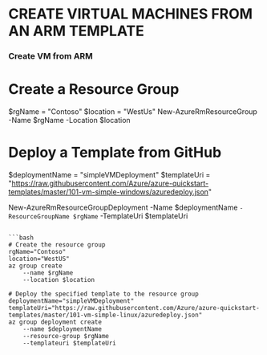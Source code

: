# CREATE VIRTUAL MACHINES FROM AN ARM TEMPLATE



### Create VM from ARM
# Create a Resource Group
$rgName = "Contoso"
$location = "WestUs"
New-AzureRmResourceGroup
    -Name $rgName
    -Location $location
    
# Deploy a Template from GitHub
$deploymentName = "simpleVMDeployment"
$templateUri = "https://raw.githubusercontent.com/Azure/azure-quickstart-templates/master/101-vm-simple-windows/azuredeploy.json"

New-AzureRmResourceGroupDeployment
    -Name $deploymentName `
    -ResourceGroupName $rgName `
    -TemplateUri $templateUri
```

```bash
# Create the resource group
rgName="Contoso"
location="WestUS"
az group create
    --name $rgName
    --location $location

# Deploy the specified template to the resource group
deploymentName="simpleVMDeployment"
templateUri="https://raw.githubusercontent.com/Azure/azure-quickstart-templates/master/101-vm-simple-linux/azuredeploy.json"
az group deployment create
    --name $deploymentName
    --resource-group $rgName
    --templateuri $templateUri
```
